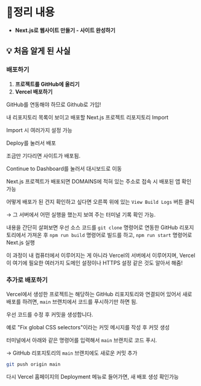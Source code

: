 # 📝정리 내용

- **Next.js로 웹사이트 만들기 - 사이트 완성하기**

## 💡 처음 알게 된 사실

### 배포하기

1. **프로젝트를 GitHub에 올리기**
2. **Vercel 배포하기**

GitHub를 연동해야 하므로 Github로 가입!

내 리포지토리 목록이 보이고 배포할 Next.js 프로젝트 리포지토리 Import

[](https://bakey-api.codeit.kr/api/files/resource?root=static&seqId=5975&directory=ffyyq39hh-image.png&name=ffyyq39hh-image.png)

Import 시 여러가지 설정 가능

Deploy를 눌러서 배포

[](https://bakey-api.codeit.kr/api/files/resource?root=static&seqId=5975&directory=euc507xn9-image.png&name=euc507xn9-image.png)

조금만 기다리면 사이트가 배포됨.

Continue to Dashboard를 눌러서 대시보드로 이동

[](https://bakey-api.codeit.kr/api/files/resource?root=static&seqId=5975&directory=cswa6hppd-image.png&name=cswa6hppd-image.png)

Next.js 프로젝트가 배포되면 DOMAINS에 적혀 있는 주소로 접속 시 배포된 앱 확인 가능

[](https://bakey-api.codeit.kr/api/files/resource?root=static&seqId=5975&directory=d6t9j8o66-image.png&name=d6t9j8o66-image.png)

어떻게 배포가 된 건지 확인하고 싶다면 오른쪽 위에 있는 `View Build Logs` 버튼 클릭

→ 그 서버에서 어떤 실행을 했는지 보여 주는 터미널 기록 확인 가능.

[](https://bakey-api.codeit.kr/api/files/resource?root=static&seqId=5975&directory=4kqgfe5ru-image.png&name=4kqgfe5ru-image.png)

내용을 간단히 살펴보면 우선 소스 코드를 `git clone` 명령어로 연동한 GitHub 리포지토리에서 가져온 후 `npm run build` 명령어로 빌드를 하고, `npm run start` 명령어로 Next.js 실행

이 과정이 내 컴퓨터에서 이루어지는 게 아니라 Vercel의 서버에서 이루어지며, Vercel이 여기에 필요한 여러가지 도메인 설정이나 HTTPS 설정 같은 것도 알아서 해줌!

### **추가로 배포하기**

Vercel에서 생성한 프로젝트는 해당하는 GitHub 리포지토리와 연결되어 있어서 새로 배포를 하려면, `main` 브랜치에서 코드를 푸시하기만 하면 됨.

우선 코드를 수정 후 커밋을 생성합니다.

[](https://bakey-api.codeit.kr/api/files/resource?root=static&seqId=5975&directory=311s2yyz9-image.png&name=311s2yyz9-image.png)

예로 "Fix global CSS selectors"이라는 커밋 메시지를 작성 후 커밋 생성

[](https://bakey-api.codeit.kr/api/files/resource?root=static&seqId=5975&directory=opvwntyyb-image.png&name=opvwntyyb-image.png)

터미널에서 아래와 같은 명령어를 입력해서 `main` 브랜치로 코드 푸시.

→ GitHub 리포지토리의 `main` 브랜치에도 새로운 커밋 추가

```bash
git push origin main
```

다시 Vercel 홈페이지의 Deployment 메뉴로 들어가면, 새 배포 생성 확인가능

[](https://bakey-api.codeit.kr/api/files/resource?root=static&seqId=5975&directory=e3k0503dl-image.png&name=e3k0503dl-image.png)
